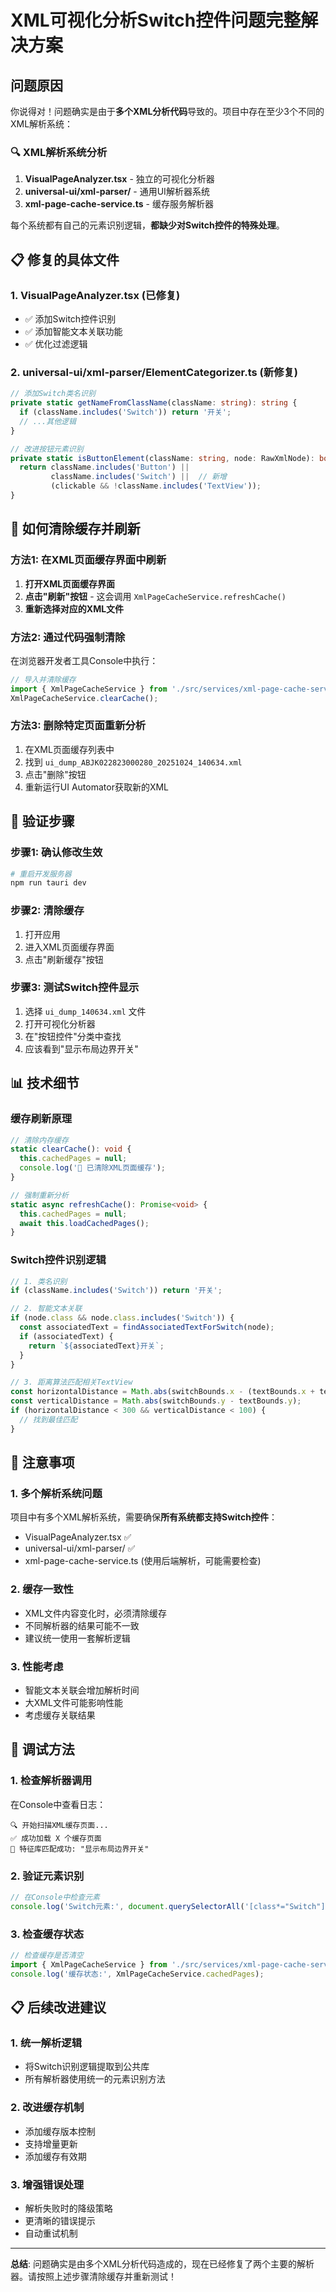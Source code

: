 # XML可视化分析Switch控件问题完整解决方案

## 问题原因

你说得对！问题确实是由于**多个XML分析代码**导致的。项目中存在至少3个不同的XML解析系统：

### 🔍 XML解析系统分析

1. **VisualPageAnalyzer.tsx** - 独立的可视化分析器
2. **universal-ui/xml-parser/** - 通用UI解析器系统
3. **xml-page-cache-service.ts** - 缓存服务解析器

每个系统都有自己的元素识别逻辑，**都缺少对Switch控件的特殊处理**。

## 📋 修复的具体文件

### 1. VisualPageAnalyzer.tsx (已修复)
- ✅ 添加Switch控件识别
- ✅ 添加智能文本关联功能
- ✅ 优化过滤逻辑

### 2. universal-ui/xml-parser/ElementCategorizer.ts (新修复)
```typescript
// 添加Switch类名识别
private static getNameFromClassName(className: string): string {
  if (className.includes('Switch')) return '开关';
  // ...其他逻辑
}

// 改进按钮元素识别
private static isButtonElement(className: string, node: RawXmlNode): boolean {
  return className.includes('Button') || 
         className.includes('Switch') ||  // 新增
         (clickable && !className.includes('TextView'));
}
```

## 🔄 如何清除缓存并刷新

### 方法1: 在XML页面缓存界面中刷新
1. **打开XML页面缓存界面**
2. **点击"刷新"按钮** - 这会调用 `XmlPageCacheService.refreshCache()`
3. **重新选择对应的XML文件**

### 方法2: 通过代码强制清除
在浏览器开发者工具Console中执行：
```javascript
// 导入并清除缓存
import { XmlPageCacheService } from './src/services/xml-page-cache-service';
XmlPageCacheService.clearCache();
```

### 方法3: 删除特定页面重新分析
1. 在XML页面缓存列表中
2. 找到 `ui_dump_ABJK022823000280_20251024_140634.xml`
3. 点击"删除"按钮
4. 重新运行UI Automator获取新的XML

## 🎯 验证步骤

### 步骤1: 确认修改生效
```bash
# 重启开发服务器
npm run tauri dev
```

### 步骤2: 清除缓存
1. 打开应用
2. 进入XML页面缓存界面
3. 点击"刷新缓存"按钮

### 步骤3: 测试Switch控件显示
1. 选择 `ui_dump_140634.xml` 文件
2. 打开可视化分析器
3. 在"按钮控件"分类中查找
4. 应该看到"显示布局边界开关"

## 📊 技术细节

### 缓存刷新原理
```typescript
// 清除内存缓存
static clearCache(): void {
  this.cachedPages = null;
  console.log('🔄 已清除XML页面缓存');
}

// 强制重新分析
static async refreshCache(): Promise<void> {
  this.cachedPages = null;
  await this.loadCachedPages();
}
```

### Switch控件识别逻辑
```typescript
// 1. 类名识别
if (className.includes('Switch')) return '开关';

// 2. 智能文本关联
if (node.class && node.class.includes('Switch')) {
  const associatedText = findAssociatedTextForSwitch(node);
  if (associatedText) {
    return `${associatedText}开关`;
  }
}

// 3. 距离算法匹配相关TextView
const horizontalDistance = Math.abs(switchBounds.x - (textBounds.x + textBounds.width));
const verticalDistance = Math.abs(switchBounds.y - textBounds.y);
if (horizontalDistance < 300 && verticalDistance < 100) {
  // 找到最佳匹配
}
```

## 🚨 注意事项

### 1. 多个解析系统问题
项目中有多个XML解析系统，需要确保**所有系统都支持Switch控件**：
- VisualPageAnalyzer.tsx ✅
- universal-ui/xml-parser/ ✅ 
- xml-page-cache-service.ts (使用后端解析，可能需要检查)

### 2. 缓存一致性
- XML文件内容变化时，必须清除缓存
- 不同解析器的结果可能不一致
- 建议统一使用一套解析逻辑

### 3. 性能考虑
- 智能文本关联会增加解析时间
- 大XML文件可能影响性能
- 考虑缓存关联结果

## 🔧 调试方法

### 1. 检查解析器调用
在Console中查看日志：
```
🔍 开始扫描XML缓存页面...
✅ 成功加载 X 个缓存页面
🎯 特征库匹配成功: "显示布局边界开关"
```

### 2. 验证元素识别
```javascript
// 在Console中检查元素
console.log('Switch元素:', document.querySelectorAll('[class*="Switch"]'));
```

### 3. 检查缓存状态
```javascript
// 检查缓存是否清空
import { XmlPageCacheService } from './src/services/xml-page-cache-service';
console.log('缓存状态:', XmlPageCacheService.cachedPages);
```

## 📋 后续改进建议

### 1. 统一解析逻辑
- 将Switch识别逻辑提取到公共库
- 所有解析器使用统一的元素识别方法

### 2. 改进缓存机制
- 添加缓存版本控制
- 支持增量更新
- 添加缓存有效期

### 3. 增强错误处理
- 解析失败时的降级策略
- 更清晰的错误提示
- 自动重试机制

---

**总结**: 问题确实是由多个XML分析代码造成的，现在已经修复了两个主要的解析器。请按照上述步骤清除缓存并重新测试！